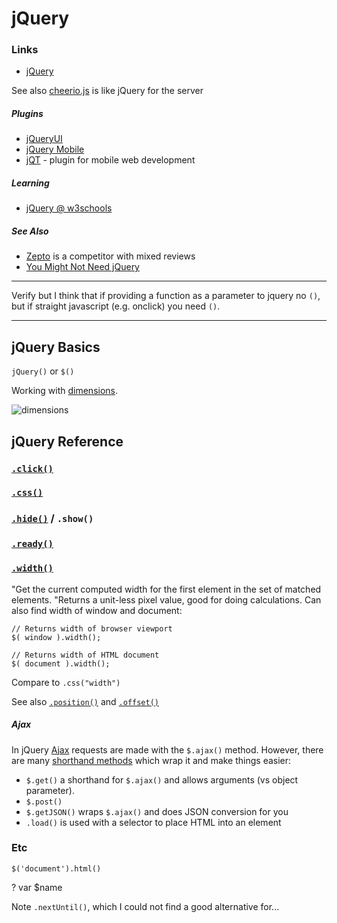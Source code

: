 # jQuery

### Links

* [jQuery](https://jquery.com)

See also [cheerio.js](https://github.com/cheeriojs/cheerio) is like jQuery for the server

##### Plugins

* [jQueryUI](https://jqueryui.com)
* [jQuery Mobile](https://jquerymobile.com)
* [jQT](http://jqtjs.com/) - plugin for mobile web development

##### Learning

* [jQuery @ w3schools](http://www.w3schools.com/jquery/)

##### See Also

* [Zepto](http://zeptojs.com/) is a competitor with mixed reviews
* [You Might Not Need jQuery](http://youmightnotneedjquery.com/)

---

Verify but I think that if providing a function as a parameter to jquery no `()`, but if straight javascript (e.g. onclick) you need `()`.

---

## jQuery Basics


`jQuery()` or `$()`


Working with [dimensions](http://www.w3schools.com/jquery/jquery_dimensions.asp).

![dimensions](http://www.w3schools.com/jquery/img_jquerydim.gif)


## jQuery Reference


### [`.click()`]()

### [`.css()`](https://api.jquery.com/css/)

### [`.hide()`](https://api.jquery.com/hide/) / `.show()`

### [`.ready()`](https://api.jquery.com/ready/)


### [`.width()`](https://api.jquery.com/width/)

"Get the current computed width for the first element in the set of matched elements. "Returns a unit-less pixel value, good for doing calculations. Can also find width of window and document:


    // Returns width of browser viewport
    $( window ).width();
     
    // Returns width of HTML document
    $( document ).width();

Compare to `.css("width")`

See also [`.position()`](https://api.jquery.com/position/) and [`.offset()`](https://api.jquery.com/offset/)

##### Ajax

In jQuery [Ajax](https://api.jquery.com/category/ajax/) requests are made with the `$.ajax()` method. However, there are many [shorthand methods](https://api.jquery.com/category/ajax/shorthand-methods/) which wrap it and make things easier:

* `$.get()` a shorthand for `$.ajax()` and allows arguments (vs object parameter).
* `$.post()`
* `$.getJSON()` wraps `$.ajax()` and does JSON conversion for you
* `.load()` is used with a selector to place HTML into an element

### Etc

`$('document').html()`

? var $name

Note `.nextUntil()`, which I could not find a good alternative for...

